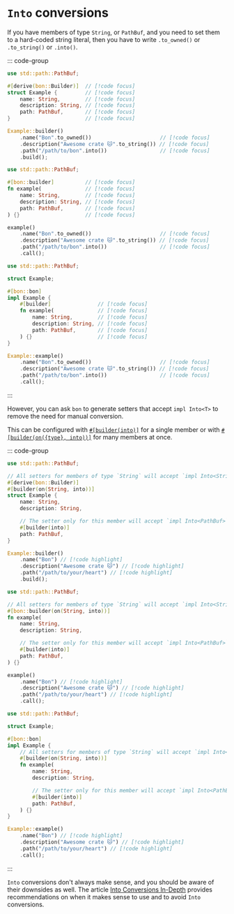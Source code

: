 # `Into` conversions

If you have members of type `String`, or `PathBuf`, and you need to set them to a hard-coded string literal, then you have to write `.to_owned()` or `.to_string()` or `.into()`.

::: code-group

```rust [Struct]
use std::path::PathBuf;

#[derive(bon::Builder)]  // [!code focus]
struct Example {         // [!code focus]
    name: String,        // [!code focus]
    description: String, // [!code focus]
    path: PathBuf,       // [!code focus]
}                        // [!code focus]

Example::builder()
    .name("Bon".to_owned())                      // [!code focus]
    .description("Awesome crate 🐱".to_string()) // [!code focus]
    .path("/path/to/bon".into())                 // [!code focus]
    .build();
```

```rust [Function]
use std::path::PathBuf;

#[bon::builder]          // [!code focus]
fn example(              // [!code focus]
    name: String,        // [!code focus]
    description: String, // [!code focus]
    path: PathBuf,       // [!code focus]
) {}                     // [!code focus]

example()
    .name("Bon".to_owned())                      // [!code focus]
    .description("Awesome crate 🐱".to_string()) // [!code focus]
    .path("/path/to/bon".into())                 // [!code focus]
    .call();
```

```rust [Method]
use std::path::PathBuf;

struct Example;

#[bon::bon]
impl Example {
    #[builder]               // [!code focus]
    fn example(              // [!code focus]
        name: String,        // [!code focus]
        description: String, // [!code focus]
        path: PathBuf,       // [!code focus]
    ) {}                     // [!code focus]
}

Example::example()
    .name("Bon".to_owned())                      // [!code focus]
    .description("Awesome crate 🐱".to_string()) // [!code focus]
    .path("/path/to/bon".into())                 // [!code focus]
    .call();
```

:::

However, you can ask `bon` to generate setters that accept `impl Into<T>` to remove the need for manual conversion.

This can be configured with [`#[builder(into)]`](../../reference/builder/member/into) for a single member or with [`#[builder(on({type}, into))]`](../../reference/builder/top-level/on) for many members at once.

::: code-group

```rust [Struct]
use std::path::PathBuf;

// All setters for members of type `String` will accept `impl Into<String>` // [!code highlight]
#[derive(bon::Builder)]                                                     // [!code highlight]
#[builder(on(String, into))]                                                // [!code highlight]
struct Example {
    name: String,
    description: String,

    // The setter only for this member will accept `impl Into<PathBuf>`    // [!code highlight]
    #[builder(into)]                                                       // [!code highlight]
    path: PathBuf,
}

Example::builder()
    .name("Bon") // [!code highlight]
    .description("Awesome crate 🐱") // [!code highlight]
    .path("/path/to/your/heart") // [!code highlight]
    .build();
```

```rust [Function]
use std::path::PathBuf;

// All setters for members of type `String` will accept `impl Into<String>` // [!code highlight]
#[bon::builder(on(String, into))]                                           // [!code highlight]
fn example(
    name: String,
    description: String,

    // The setter only for this member will accept `impl Into<PathBuf>`    // [!code highlight]
    #[builder(into)]                                                       // [!code highlight]
    path: PathBuf,
) {}

example()
    .name("Bon") // [!code highlight]
    .description("Awesome crate 🐱") // [!code highlight]
    .path("/path/to/your/heart") // [!code highlight]
    .call();
```

```rust [Method]
use std::path::PathBuf;

struct Example;

#[bon::bon]
impl Example {
    // All setters for members of type `String` will accept `impl Into<String>` // [!code highlight]
    #[builder(on(String, into))]                                                // [!code highlight]
    fn example(
        name: String,
        description: String,

        // The setter only for this member will accept `impl Into<PathBuf>`    // [!code highlight]
        #[builder(into)]                                                       // [!code highlight]
        path: PathBuf,
    ) {}
}

Example::example()
    .name("Bon") // [!code highlight]
    .description("Awesome crate 🐱") // [!code highlight]
    .path("/path/to/your/heart") // [!code highlight]
    .call();
```

:::

`Into` conversions don't always make sense, and you should be aware of their downsides as well. The article [Into Conversions In-Depth](../patterns/into-conversions-in-depth) provides recommendations on when it makes sense to use and to avoid `Into` conversions.
